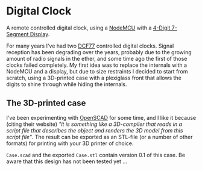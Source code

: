 # Digital Clock
A remote controlled digital clock, using a [NodeMCU](http://www.nodemcu.com/index_en.html) with a [4-Digit 7-Segment Display](https://www.adafruit.com/product/878).

For many years I've had two [DCF77](https://en.wikipedia.org/wiki/DCF77) controlled digital clocks. Signal reception has been degrading over the years, probably due to the growing amount of radio signals in the ether, and some time ago the first of those clocks failed completely. My first idea was to replace the internals with a NodeMCU and a display, but due to size restraints I decided to start from scratch, using a 3D-printed case with a plexiglass front that allows the digits to shine through while hiding the internals.

## The 3D-printed case

I've been experimenting with [OpenSCAD](http://www.openscad.org/) for some time, and I like it because (citing their website) 
*"it is something like a 3D-compiler that reads in a script file that describes the object and renders the 3D model from this script file"*. The result can be exported as an STL-file (or a number of other formats) for printing with your 3D printer of choice.

`Case.scad` and the exported `Case.stl` contain version 0.1 of this case. Be aware that this design has not been tested yet ...
